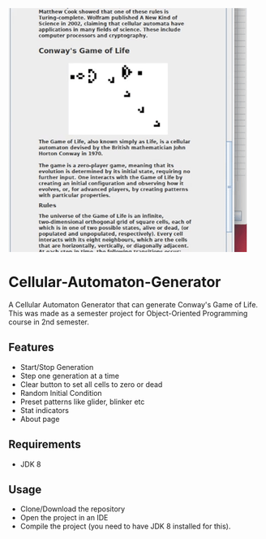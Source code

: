 ![Gif of the Generator](/Resources/CAG_gif.gif)

# Cellular-Automaton-Generator
A Cellular Automaton Generator that can generate Conway's Game of Life. This was made as a semester project for Object-Oriented Programming course in 2nd semester.

## Features
- Start/Stop Generation
- Step one generation at a time
- Clear button to set all cells to zero or dead
- Random Initial Condition
- Preset patterns like glider, blinker etc
- Stat indicators
- About page

## Requirements
- JDK 8

## Usage
- Clone/Download the repository
- Open the project in an IDE
- Compile the project (you need to have JDK 8 installed for this).

